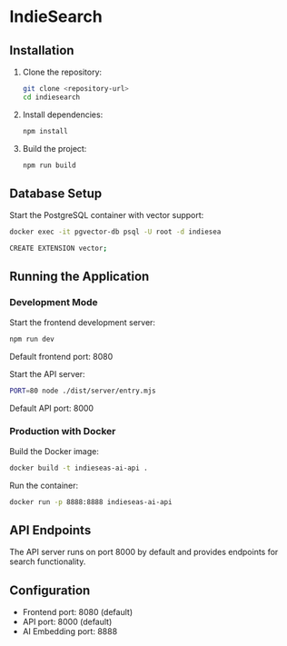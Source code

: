 # IndieSearch

## Installation

1. Clone the repository:

   ```bash
   git clone <repository-url>
   cd indiesearch
   ```

2. Install dependencies:

   ```bash
   npm install
   ```

3. Build the project:

   ```bash
   npm run build
   ```

## Database Setup

Start the PostgreSQL container with vector support:

```bash
docker exec -it pgvector-db psql -U root -d indiesea

CREATE EXTENSION vector;
```

## Running the Application

### Development Mode

Start the frontend development server:

```bash
npm run dev
```

Default frontend port: 8080

Start the API server:

```bash
PORT=80 node ./dist/server/entry.mjs
```

Default API port: 8000

### Production with Docker

Build the Docker image:

```bash
docker build -t indieseas-ai-api .
```

Run the container:

```bash
docker run -p 8888:8888 indieseas-ai-api
```

## API Endpoints

The API server runs on port 8000 by default and provides endpoints for search functionality.

## Configuration

- Frontend port: 8080 (default)
- API port: 8000 (default)
- AI Embedding port: 8888